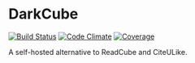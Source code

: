 DarkCube
========

[![Build Status](https://travis-ci.org/east301/darkcube.svg?branch=master)](https://travis-ci.org/east301/darkcube)
[![Code Climate](https://codeclimate.com/github/east301/darkcube/badges/gpa.svg)](https://codeclimate.com/github/east301/darkcube)
[![Coverage](https://codeclimate.com/github/east301/darkcube/badges/coverage.svg)](https://codeclimate.com/github/east301/darkcube)

A self-hosted alternative to ReadCube and CiteULike.

